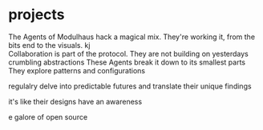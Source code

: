 # projects

The Agents of Modulhaus hack a magical mix.
They're working it, from the bits end to the visuals.
kj  
Collaboration is part of the protocol.
They are not building on yesterdays crumbling abstractions
These Agents break it down to its smallest parts
They explore patterns and configurations

regulalry delve into predictable futures
and translate their unique findings

it's like their designs have an awareness

e galore of open source


